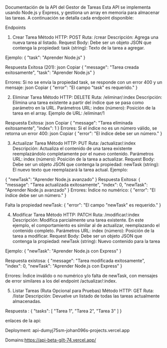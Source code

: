 Documentación de la API del Gestor de Tareas
Esta API se implementa usando Node.js y Express, y gestiona un array en memoria para almacenar las tareas. A continuación se detalla cada endpoint disponible:

Endpoints
1. Crear Tarea
Método HTTP: POST
Ruta: /crear
Descripción:
Agrega una nueva tarea al listado.
Request Body:
Debe ser un objeto JSON que contenga la propiedad:
task (string): Texto de la tarea a agregar.

Ejemplo:
{
  "task": "Aprender Node.js"
}


Respuesta Exitosa (201):
json
Copiar
{
  "message": "Tarea creada exitosamente",
  "task": "Aprender Node.js"
}

Errores:
Si no se envía la propiedad task, se responde con un error 400 y un mensaje:
json
Copiar
{ "error": "El campo \"task\" es requerido." }


2. Eliminar Tarea
Método HTTP: DELETE
Ruta: /eliminar/:index
Descripción:
Elimina una tarea existente a partir del índice que se pasa como parámetro en la URL.
Parámetros URL:
index (número): Posición de la tarea en el array.
Ejemplo de URL: /eliminar/1

Respuesta Exitosa:
json
Copiar
{
  "message": "Tarea eliminada exitosamente",
  "index": 1
}
Errores:
Si el índice no es un número válido, se retorna un error 400:
json
Copiar
{ "error": "El índice debe ser un número." }




3. Actualizar Tarea
Método HTTP: PUT
Ruta: /actualizar/:index
Descripción:
Actualiza el contenido de una tarea existente reemplazándolo completamente por el nuevo contenido.
Parámetros URL:
index (número): Posición de la tarea a actualizar.
Request Body:
Debe ser un objeto JSON que contenga la propiedad:
newTask (string): El nuevo texto que reemplazará la tarea actual.
Ejemplo:

{
  "newTask": "Aprender Node.js avanzado"
}
Respuesta Exitosa:
{
  "message": "Tarea actualizada exitosamente",
  "index": 0,
  "newTask": "Aprender Node.js avanzado"
}
Errores:
Índice no numérico:
{ "error": "El índice debe ser un número." }

Falta la propiedad newTask:
{ "error": "El campo \"newTask\" es requerido." }



4. Modificar Tarea
Método HTTP: PATCH
Ruta: /modificar/:index
Descripción:
Modifica parcialmente una tarea existente. En este ejemplo, el comportamiento es similar al de actualizar, reemplazando el contenido completo.
Parámetros URL:
index (número): Posición de la tarea a modificar.
Request Body:
Debe ser un objeto JSON que contenga la propiedad:
newTask (string): Nuevo contenido para la tarea

Ejemplo:
{
  "newTask": "Aprender Node.js con Express"
}

Respuesta existosa:
{
  "message": "Tarea modificada exitosamente",
  "index": 0,
  "newTask": "Aprender Node.js con Express"
}

Errores:
Índice inválido o no numérico y/o falta de newTask, con mensajes de error similares a los del endpoint /actualizar/:index.


5. Listar Tareas (Ruta Opcional para Pruebas)
Método HTTP: GET
Ruta: /listar
Descripción:
Devuelve un listado de todas las tareas actualmente almacenadas.

Respuesta :
{
  "tasks": [
    "Tarea 1",
    "Tarea 2",
    "Tarea 3"
]
}





enlaces de la api:

Deployment:  api-dumyj75sm-johan096s-projects.vercel.app

Domains:https://api-beta-gilt-74.vercel.app/
